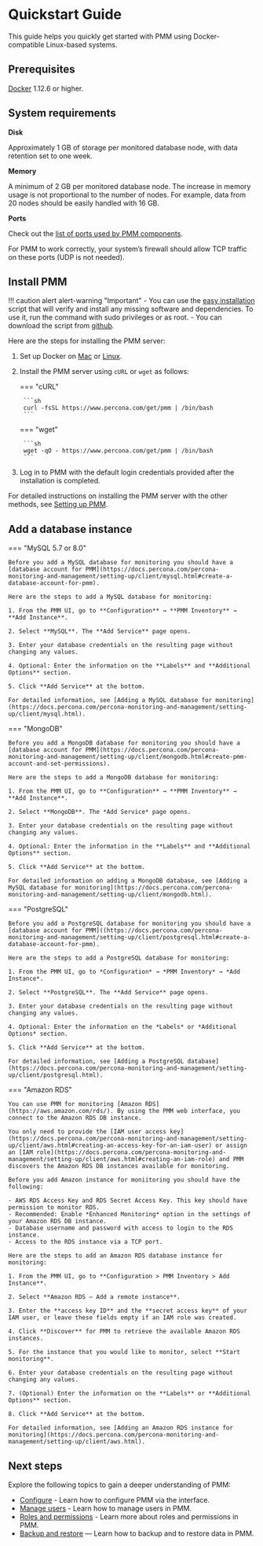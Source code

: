 # Quickstart Guide


This guide helps you quickly get started with PMM using Docker-compatible Linux-based systems.


## Prerequisites

[Docker](https://docs.docker.com/engine/install/) 1.12.6 or higher.

## System requirements

**Disk**

Approximately 1 GB of storage per monitored database node, with data retention set to one week. 

**Memory**

A minimum of 2 GB per monitored database node. The increase in memory usage is not proportional to the number of nodes. For example, data from 20 nodes should be easily handled with 16 GB.

**Ports**

Check out the [list of ports used by PMM components](setting-up/server/network.md).

For PMM to work correctly, your system’s firewall should allow TCP traffic on these ports (UDP is not needed).

## Install PMM

!!! caution alert alert-warning "Important"
    - You can use the [easy installation](https://docs.percona.com/percona-monitoring-and-management/setting-up/server/easy-install.html) script that will verify and install any missing software and dependencies. To use it, run the command with sudo privileges or as root.
    - You can download the script from [github](https://github.com/percona/pmm/blob/main/get-pmm.sh).

Here are the steps for installing the PMM server:

1. Set up Docker on [Mac](https://docs.docker.com/docker-for-mac/install) or [Linux](https://docs.docker.com/install/linux/docker-ce/ubuntu).

2. Install the PMM server using `cURL` or `wget` as follows:


    === "cURL"

        ```sh
        curl -fsSL https://www.percona.com/get/pmm | /bin/bash
        ```

    === "wget"

        ```sh
        wget -qO - https://www.percona.com/get/pmm | /bin/bash    
        ```

3. Log in to PMM with the default login credentials provided after the installation is completed.

For detailed instructions on installing the PMM server with the other methods, see [Setting up PMM](https://docs.percona.com/percona-monitoring-and-management/setting-up/server/index.html).

## Add a database instance

=== "MySQL 5.7 or 8.0"

    Before you add a MySQL database for monitoring you should have a [database account for PMM](https://docs.percona.com/percona-monitoring-and-management/setting-up/client/mysql.html#create-a-database-account-for-pmm).

    Here are the steps to add a MySQL database for monitoring:

    1. From the PMM UI, go to **Configuration** → **PMM Inventory** → **Add Instance**.

    2. Select **MySQL**. The **Add Service** page opens.

    3. Enter your database credentials on the resulting page without changing any values.

    4. Optional: Enter the information on the **Labels** and **Additional Options** section. 

    5. Click **Add Service** at the bottom.

    For detailed information, see [Adding a MySQL database for monitoring](https://docs.percona.com/percona-monitoring-and-management/setting-up/client/mysql.html).

=== "MongoDB"

    Before you add a MongoDB database for monitoring you should have a [database account for PMM](https://docs.percona.com/percona-monitoring-and-management/setting-up/client/mongodb.html#create-pmm-account-and-set-permissions).

    Here are the steps to add a MongoDB database for monitoring:

    1. From the PMM UI, go to **Configuration** → **PMM Inventory** → **Add Instance**.

    2. Select **MongoDB**. The *Add Service* page opens.

    3. Enter your database credentials on the resulting page without changing any values.

    4. Optional: Enter the information in the **Labels** and **Additional Options** section. 

    5. Click **Add Service** at the bottom.

    For detailed information on adding a MongoDB database, see [Adding a MySQL database for monitoring](https://docs.percona.com/percona-monitoring-and-management/setting-up/client/mongodb.html).

=== "PostgreSQL"

    Before you add a PostgreSQL database for monitoring you should have a [database account for PMM]((https://docs.percona.com/percona-monitoring-and-management/setting-up/client/postgresql.html#create-a-database-account-for-pmm).
    
    Here are the steps to add a PostgreSQL database for monitoring:

    1. From the PMM UI, go to *Configuration* → *PMM Inventory* → *Add Instance*.

    2. Select **PostgreSQL**. The **Add Service** page opens.

    3. Enter your database credentials on the resulting page without changing any values.

    4. Optional: Enter the information on the *Labels* or *Additional Options* section. 

    5. Click **Add Service** at the bottom.

    For detailed information, see [Adding a PostgreSQL database](https://docs.percona.com/percona-monitoring-and-management/setting-up/client/postgresql.html).

=== "Amazon RDS"

    You can use PMM for monitoring [Amazon RDS](https://aws.amazon.com/rds/). By using the PMM web interface, you connect to the Amazon RDS DB instance. 

    You only need to provide the [IAM user access key](https://docs.percona.com/percona-monitoring-and-management/setting-up/client/aws.html#creating-an-access-key-for-an-iam-user) or assign an [IAM role](https://docs.percona.com/percona-monitoring-and-management/setting-up/client/aws.html#creating-an-iam-role) and PMM discovers the Amazon RDS DB instances available for monitoring.

    Before you add Amazon instance for moniitoring you should have the following:

    - AWS RDS Access Key and RDS Secret Access Key. This key should have permission to monitor RDS.
    - Recommended: Enable *Enhanced Monitoring* option in the settings of your Amazon RDS DB instance.
    - Database username and password with access to login to the RDS instance.
    - Access to the RDS instance via a TCP port.

    Here are the steps to add an Amazon RDS database instance for monitoring:

    1. From the PMM UI, go to **Configuration > PMM Inventory > Add Instance**.

    2. Select **Amazon RDS – Add a remote instance**.

    3. Enter the **access key ID** and the **secret access key** of your IAM user, or leave these fields empty if an IAM role was created.

    4. Click **Discover** for PMM to retrieve the available Amazon RDS instances.

    5. For the instance that you would like to monitor, select **Start monitoring**.

    6. Enter your database credentials on the resulting page without changing any values.

    7. (Optional) Enter the information on the **Labels** or **Additional Options** section. 

    8. Click **Add Service** at the bottom.

    For detailed information, see [Adding an Amazon RDS instance for monitoring](https://docs.percona.com/percona-monitoring-and-management/setting-up/client/aws.html).


## Next steps

Explore the following topics to gain a deeper understanding of PMM:

- [Configure](how-to/configure.md) - Learn how to configure PMM via the interface.
- [Manage users](how-to/manage-users.md) - Learn how to manage users in PMM.
- [Roles and permissions](get-started/roles-and-permissions/index.md) - Learn more about roles and permissions in PMM.
- [Backup and restore](get-started/backup/index.md) — Learn how to backup and to restore data in PMM.




